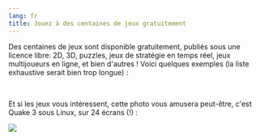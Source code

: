 ```yaml
---
lang: fr
title: Jouez à des centaines de jeux gratuitement
---
```


Des centaines de jeux sont disponible gratuitement, publiés sous une licence libre: 2D, 3D, puzzles, jeux de stratégie en temps réel, jeux multijoueurs en ligne, et bien d'autres 
! Voici quelques exemples (la liste exhaustive serait bien trop longue) :

<div id="items">



<br class="clearboth" />


Et si les jeux vous intéressent, cette photo vous amusera peut-être, c'est Quake 3 sous Linux, sur 24 écrans (!) :

<a href="Images/quake_24_screens.jpg"><img src="Images/quake_24_screens_thumbnail.jpg" /></a>




